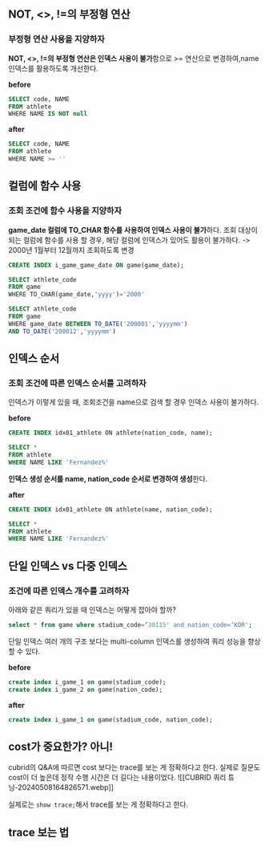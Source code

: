 ##  NOT, <>, !=의 부정형 연산

### 부정형 연산 사용을 지양하자
**NOT, <>, !=의 부정형 연산은 인덱스 사용이 불가**함으로 >= 연산으로 변경하여,name 인덱스를 활용하도록 개선한다.

**before**
```sql
SELECT code, NAME 
FROM athlete 
WHERE NAME IS NOT null
```

**after**
```sql
SELECT code, NAME 
FROM athlete 
WHERE NAME >= ''
```

## 컬럼에 함수 사용
### 조회 조건에 함수 사용을 지양하자

**game_date 컬럼에 TO_CHAR 함수를 사용하여 인덱스 사용이 불가**하다.
조회 대상이 되는 컬럼에 함수를 사용 할 경우, 해당 컬럼에 인덱스가 있어도 활용이 불가하다.
-> 2000년 1월부터 12월까지 조회하도록 변경

```sql
CREATE INDEX i_game_game_date ON game(game_date);

SELECT athlete_code
FROM game
WHERE TO_CHAR(game_date,'yyyy')='2000'
```

```sql
SELECT athlete_code 
FROM game 
WHERE game_date BETWEEN TO_DATE('200001','yyyymm') 
AND TO_DATE('200012','yyyymm')
```

## 인덱스 순서
### 조회 조건에 따른 인덱스 순서를 고려하자

인덱스가 이렇게 있을 때, 조회조건을 name으로 검색 할 경우 인덱스 사용이 불가하다.

**before**
```sql
CREATE INDEX idx01_athlete ON athlete(nation_code, name);
```
```sql
SELECT *
FROM athlete 
WHERE NAME LIKE 'Fernandez%'
```
**인덱스 생성 순서를 name, nation_code 순서로 변경하여 생성**한다.

**after**
```sql
CREATE INDEX idx01_athlete ON athlete(name, nation_code);

SELECT *
FROM athlete
WHERE NAME LIKE 'Fernandez%'
```

## 단일 인덱스 vs 다중 인덱스
### 조건에 따른 인덱스 개수를 고려하자

아래와 같은 쿼리가 있을 때 인덱스는 어떻게 잡아야 할까?
```sql
select * from game where stadium_code=‘30115' and nation_code=‘KOR'; 
```

단일 인덱스 여러 개의 구조 보다는 multi-column 인덱스를 생성하여 쿼리 성능을 향상할 수 있다.

**before**
```sql
create index i_game_1 on game(stadium_code);
create index i_game_2 on game(nation_code);
```

**after**
```sql
create index i_game_1 on game(stadium_code, nation_code);
```

## cost가 중요한가? 아니!
cubrid의 Q&A에 따르면 cost 보다는 trace를 보는 게 정확하다고 한다.
실제로 질문도 cost이 더 높은데 정작 수행 시간은 더 길다는 내용이었다.
![[CUBRID 쿼리 튜닝-20240508164826571.webp]]

실제로는 `show trace;`해서 trace를 보는 게 정확하다고 한다.

## trace 보는 법

